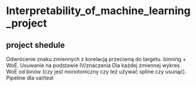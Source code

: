 # Interpretability_of_machine_learning_project

## project shedule

Odwrócenie znaku zmiennych z korelacją przeciwną do targetu.
binning + WoE. 
Usuwanie na podstawie IV/znaczenia
Dla każdej zmiennej wykres WoE od binów (czy jest monotoniczny czy też używać spline czy usunąć).
Pipeline dla val/test
